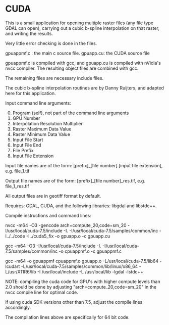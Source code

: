 # CUDA

This is a small application for opening multiple raster files (any file 
type GDAL can open), carrying out a cubic b-spline interpolation on that
raster, and writing the results.

Very little error checking is done in the files.

gpuappmf.c : the main c source file.
gpuapp.cu:    the CUDA source file

gpuappmf.c is compiled with gcc, and gpuapp.cu is compiled with nVidia's nvcc compiler. 
The resulting object files are combined with gcc.

The remaining files are necessary include files.

The cubic b-spline interpolation routines are by Danny Ruijters, and adapted here for this application.

Input command line arguments:

0) Program (self), not part of the command line arguments<br>
1) GPU Number<br>
2) Interpolation Resolution Multiplier<br>
3) Raster Maximum Data Value<br>
4) Raster Minimum Data Value<br>
5) Input File Start<br>
6) Input File End<br>
7) File Prefix<br>
8) Input File Extension<br>

Input file names are of the form: 
[prefix]_[file number].[input file extension], e.g. file_1.tif

Output file names are of the form:
[prefix]_[file number]_res.tif, e.g. file_1_res.tif

All output files are in geotiff format by default.


Requires: GDAL, CUDA, and the following libraries:  libgdal and libstdc++.

Compile instructions and command lines:

nvcc -m64 -O3 -gencode arch=compute_20,code=sm_20 -I/usr/local/cuda-7.5/include -I. -I/usr/local/cuda-7.5/samples/common/inc -I../../code -I../cuda5_fix -o gpuapp.o -c gpuapp.cu

gcc -m64  -O3 -I/usr/local/cuda-7.5/include -I. -I/usr/local/cuda-7.5/samples/common/inc -o cpuappmf.o -c gpuappmf.c

gcc -m64 -o gpuappmf cpuappmf.o gpuapp.o -L/usr/local/cuda-7.5/lib64 -lcudart -L/usr/local/cuda-7.5/samples/common/lib/linux/x86_64
-L/usr/X11R6/lib -I /usr/local/include -L /usr/local/lib -lgdal -lstdc++

NOTE: compiling the cuda code for GPU's with higher compute levels than 2.0 should be done by adjusting "arch=compute_20,code=sm_20" in
the nvcc compile line for optimal code.

If using cuda SDK versions other than 7.5, adjust the compile lines accordingly.

The compilation lines above are specifically for 64 bit code.

